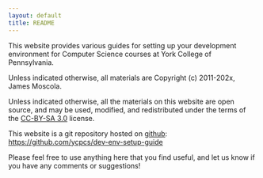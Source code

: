 ```yaml
---
layout: default
title: README
---
```


This website provides various guides for setting up your development environment for Computer Science courses at York College of Pennsylvania.

Unless indicated otherwise, all materials are Copyright (c) 2011-202x, James Moscola.

Unless indicated otherwise, all the materials on this website are open source, and may be used, modified, and redistributed under the terms of the [CC-BY-SA 3.0](http://creativecommons.org/licenses/by-sa/3.0/us/) license.

This website is a git repository hosted on [github](https://github.com): <https://github.com/ycpcs/dev-env-setup-guide>

Please feel free to use anything here that you find useful, and let us know if you have any comments or suggestions!

